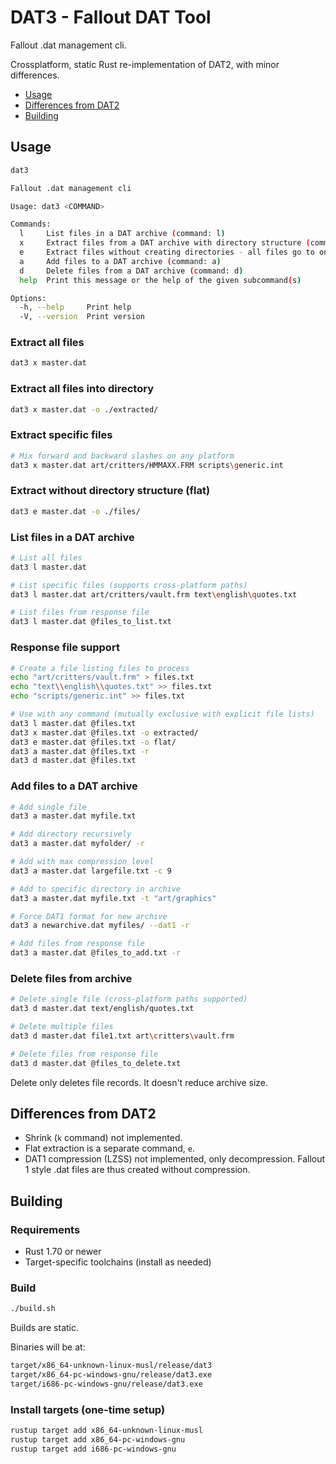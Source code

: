 # DAT3 - Fallout DAT Tool

Fallout .dat management cli.

Crossplatform, static Rust re-implementation of DAT2, with minor differences.

- [Usage](#usage)
- [Differences from DAT2](#differences-from-dat2)
- [Building](#building)

## Usage

```bash
dat3

Fallout .dat management cli

Usage: dat3 <COMMAND>

Commands:
  l     List files in a DAT archive (command: l)
  x     Extract files from a DAT archive with directory structure (command: x)
  e     Extract files without creating directories - all files go to one folder (command: e)
  a     Add files to a DAT archive (command: a)
  d     Delete files from a DAT archive (command: d)
  help  Print this message or the help of the given subcommand(s)

Options:
  -h, --help     Print help
  -V, --version  Print version

```

### Extract all files

```bash
dat3 x master.dat
```

### Extract all files into directory

```bash
dat3 x master.dat -o ./extracted/
```

### Extract specific files

```bash
# Mix forward and backward slashes on any platform
dat3 x master.dat art/critters/HMMAXX.FRM scripts\generic.int
```

### Extract without directory structure (flat)

```bash
dat3 e master.dat -o ./files/
```

### List files in a DAT archive

```bash
# List all files
dat3 l master.dat

# List specific files (supports cross-platform paths)
dat3 l master.dat art/critters/vault.frm text\english\quotes.txt

# List files from response file
dat3 l master.dat @files_to_list.txt
```

### Response file support

```bash
# Create a file listing files to process
echo "art/critters/vault.frm" > files.txt
echo "text\\english\\quotes.txt" >> files.txt
echo "scripts/generic.int" >> files.txt

# Use with any command (mutually exclusive with explicit file lists)
dat3 l master.dat @files.txt
dat3 x master.dat @files.txt -o extracted/
dat3 e master.dat @files.txt -o flat/
dat3 a master.dat @files.txt -r
dat3 d master.dat @files.txt
```

### Add files to a DAT archive

```bash
# Add single file
dat3 a master.dat myfile.txt

# Add directory recursively
dat3 a master.dat myfolder/ -r

# Add with max compression level
dat3 a master.dat largefile.txt -c 9

# Add to specific directory in archive
dat3 a master.dat myfile.txt -t "art/graphics"

# Force DAT1 format for new archive
dat3 a newarchive.dat myfiles/ --dat1 -r

# Add files from response file
dat3 a master.dat @files_to_add.txt -r
```

### Delete files from archive

```bash
# Delete single file (cross-platform paths supported)
dat3 d master.dat text/english/quotes.txt

# Delete multiple files
dat3 d master.dat file1.txt art\critters\vault.frm

# Delete files from response file
dat3 d master.dat @files_to_delete.txt
```

Delete only deletes file records. It doesn't reduce archive size.

## Differences from DAT2

- Shrink (`k` command) not implemented.
- Flat extraction is a separate command, `e`.
- DAT1 compression (LZSS) not implemented, only decompression. Fallout 1 style .dat files are thus created without compression.

## Building

### Requirements

- Rust 1.70 or newer
- Target-specific toolchains (install as needed)

### Build

```bash
./build.sh
```

Builds are static.

Binaries will be at:

```bash
target/x86_64-unknown-linux-musl/release/dat3
target/x86_64-pc-windows-gnu/release/dat3.exe
target/i686-pc-windows-gnu/release/dat3.exe
```

### Install targets (one-time setup)

```bash
rustup target add x86_64-unknown-linux-musl
rustup target add x86_64-pc-windows-gnu
rustup target add i686-pc-windows-gnu
```
